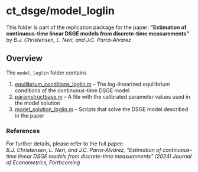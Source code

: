 # ct_dsge/model_loglin 

This folder is part of the replication package for the paper: **"Estimation of continuous-time linear DSGE models from discrete-time measurements"** by *B.J. Christensen, L. Neri, and J.C. Parra-Alvarez*

## Overview

The `model_loglin` folder contains 

1. [equilibrium_conditions_loglin.m](equilibrium_conditions_loglin.m) – The log-linearized equilibrium conditions of the continuous-time DSGE model
2. [paramstructbase.m](paramstructbase.m) – A file with the calibrated parameter values used in the model solution
3. [model_solution_loglin.m](model_solution_loglin.m) – Scripts that solve the DSGE model described in the paper

### References

For further details, please refer to the full paper:  
*B.J. Christensen, L. Neri, and J.C. Parra-Alvarez, "Estimation of continuous-time linear DSGE models from discrete-time measurements" (2024) Journal of Econometrics, Forthcoming*
